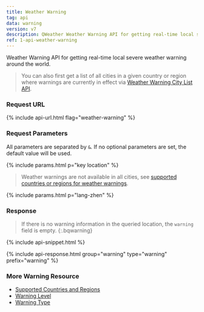 ```yaml
---
title: Weather Warning
tag: api
data: warning
version: v7
description: QWeather Weather Warning API for getting real-time local severe weather warning around the world.
ref: 1-api-weather-warning
---
```


Weather Warning API for getting real-time local severe weather warning around the world.

> You can also first get a list of all cities in a given country or region where warnings are currently in effect via [Weather Warning City List API](/en/docs/api/warning/weather-warning-city-list/).

### Request URL

{% include api-url.html flag="weather-warning" %}

### Request Parameters

All parameters are separated by `&`. If no optional parameters are set, the default value will be used.

{% include params.html p="key location" %}

> Weather warnings are not available in all cities, see [supported countries or regions for weather warnings](/en/docs/resource/warning-info/#supported-regions).

{% include params.html p="lang-zhen" %}

### Response

> If there is no warning information in the queried location, the `warning` field is empty.
{:.bqwarning}

{% include api-snippet.html %}

{% include api-response.html group="warning" type="warning" prefix="warning" %}

### More Warning Resource

- [Supported Countries and Regions](/en/docs/resource/warning-info/#supported-regions)
- [Warning Level](/en/docs/resource/warning-info/#level-severity)
- [Warning Type](/en/docs/resource/warning-info/#warning-type)
